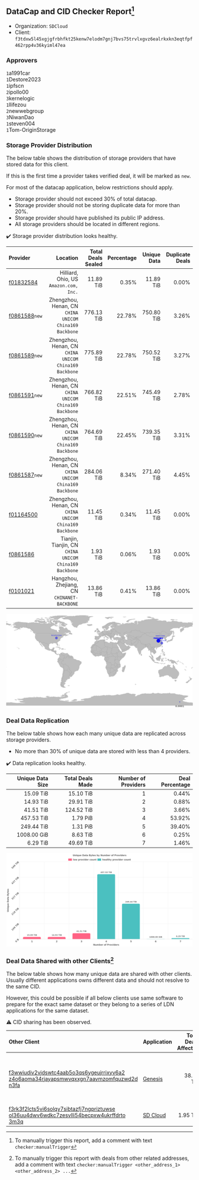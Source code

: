 ## DataCap and CID Checker Report[^1]
 - Organization: `SDCloud`
 - Client: `f3tdxw5l45xgjgfrbhfkt25kenw7elodm7gnj7bvs75trvlxgvz6ealrkxkn3eqtfpf462rpp4v36kyiml47ea`
### Approvers
`1`a1991car<br/>`1`Destore2023<br/>`1`ipfscn<br/>`2`ipollo00<br/>`3`kernelogic<br/>`1`llifezou<br/>`2`newwebgroup<br/>`3`NiwanDao<br/>`1`steven004<br/>`1`Tom-OriginStorage

### Storage Provider Distribution
The below table shows the distribution of storage providers that have stored data for this client.

If this is the first time a provider takes verified deal, it will be marked as `new`.

For most of the datacap application, below restrictions should apply.
 - Storage provider should not exceed 30% of total datacap.
 - Storage provider should not be storing duplicate data for more than 20%.
 - Storage provider should have published its public IP address.
 - All storage providers should be located in different regions.

✔️ Storage provider distribution looks healthy.

| Provider                                                  |                                                  Location | Total Deals Sealed | Percentage | Unique Data | Duplicate Deals |
| :-------------------------------------------------------- | --------------------------------------------------------: | -----------------: | ---------: | ----------: | --------------: |
| [f01832584](https://filfox.info/en/address/f01832584)     |                 Hilliard, Ohio, US<br/>`Amazon.com, Inc.` |          11.89 TiB |      0.35% |   11.89 TiB |           0.00% |
| [f0861588](https://filfox.info/en/address/f0861588)`new`  | Zhengzhou, Henan, CN<br/>`CHINA UNICOM China169 Backbone` |         776.13 TiB |     22.78% |  750.80 TiB |           3.26% |
| [f0861589](https://filfox.info/en/address/f0861589)`new`  | Zhengzhou, Henan, CN<br/>`CHINA UNICOM China169 Backbone` |         775.89 TiB |     22.78% |  750.52 TiB |           3.27% |
| [f0861591](https://filfox.info/en/address/f0861591)`new`  | Zhengzhou, Henan, CN<br/>`CHINA UNICOM China169 Backbone` |         766.82 TiB |     22.51% |  745.49 TiB |           2.78% |
| [f0861590](https://filfox.info/en/address/f0861590)`new`  | Zhengzhou, Henan, CN<br/>`CHINA UNICOM China169 Backbone` |         764.69 TiB |     22.45% |  739.35 TiB |           3.31% |
| [f0861587](https://filfox.info/en/address/f0861587)`new`  | Zhengzhou, Henan, CN<br/>`CHINA UNICOM China169 Backbone` |         284.06 TiB |      8.34% |  271.40 TiB |           4.45% |
| [f01164500](https://filfox.info/en/address/f01164500)     | Zhengzhou, Henan, CN<br/>`CHINA UNICOM China169 Backbone` |          11.45 TiB |      0.34% |   11.45 TiB |           0.00% |
| [f0861586](https://filfox.info/en/address/f0861586)       | Tianjin, Tianjin, CN<br/>`CHINA UNICOM China169 Backbone` |           1.93 TiB |      0.06% |    1.93 TiB |           0.00% |
| [f0101021](https://filfox.info/en/address/f0101021)       |            Hangzhou, Zhejiang, CN<br/>`CHINANET-BACKBONE` |          13.86 TiB |      0.41% |   13.86 TiB |           0.00% |

<img src="https://raw.githubusercontent.com/data-preservation-programs/filplus-checker-assets/main/filecoin-project/filecoin-plus-large-datasets/issues/260/1690509985517.png"/>

### Deal Data Replication
The below table shows how each many unique data are replicated across storage providers.

- No more than 30% of unique data are stored with less than 4 providers.

✔️ Data replication looks healthy.

| Unique Data Size | Total Deals Made | Number of Providers | Deal Percentage |
| ---------------: | ---------------: | ------------------: | --------------: |
|        15.09 TiB |        15.10 TiB |                   1 |           0.44% |
|        14.93 TiB |        29.91 TiB |                   2 |           0.88% |
|        41.51 TiB |       124.52 TiB |                   3 |           3.66% |
|       457.53 TiB |         1.79 PiB |                   4 |          53.92% |
|       249.44 TiB |         1.31 PiB |                   5 |          39.40% |
|      1008.00 GiB |         8.63 TiB |                   6 |           0.25% |
|         6.29 TiB |        49.69 TiB |                   7 |           1.46% |

<img src="https://raw.githubusercontent.com/data-preservation-programs/filplus-checker-assets/main/filecoin-project/filecoin-plus-large-datasets/issues/260/1690509986112.png"/>

### Deal Data Shared with other Clients[^3]
The below table shows how many unique data are shared with other clients.
Usually different applications owns different data and should not resolve to the same CID.

However, this could be possible if all below clients use same software to prepare for the exact same dataset or they belong to a series of LDN applications for the same dataset.

⚠️ CID sharing has been observed.

| Other Client                                                                                                                                                                                                              | Application                                                                                 | Total Deals Affected | Unique CIDs | Approvers                                                                                                       |
| :------------------------------------------------------------------------------------------------------------------------------------------------------------------------------------------------------------------------ | :------------------------------------------------------------------------------------------ | -------------------: | ----------: | :-------------------------------------------------------------------------------------------------------------- |
| [f3wwiudiv2vjdswtc4aab5o3qs6ygeujrrixyv6a2<br/>z4o6aoma34rjayapsmwvqxxgn7aavmzomfquzwd2d<br/>n3fa](https://filfox.info/en/address/f3wwiudiv2vjdswtc4aab5o3qs6ygeujrrixyv6a2z4o6aoma34rjayapsmwvqxxgn7aavmzomfquzwd2dn3fa) | [Genesis](https://github.com/filecoin-project/filecoin-plus-client-onboarding/issues/1700)  |            38.78 TiB |       6,890 | `1`Aifabot-Cloud<br/>`1`AthSmith<br/>`2`BobbyChoii<br/>`1`Casey-PG<br/>`1`Meibuy<br/>`1`Suyanj<br/>`2`TakiChain |
| [f3rk3f2lcts5vi6solqy7sibtazfj7ngpriztuwse<br/>ol36uu4dwv6wdkc7zesvlli54becpxw4ukrffdrto<br/>3m3q](https://filfox.info/en/address/f3rk3f2lcts5vi6solqy7sibtazfj7ngpriztuwseol36uu4dwv6wdkc7zesvlli54becpxw4ukrffdrto3m3q) | [SD Cloud](https://github.com/filecoin-project/filecoin-plus-client-onboarding/issues/1374) |             1.95 TiB |         250 |                                                                                                                 |

[^1]: To manually trigger this report, add a comment with text `checker:manualTrigger`

[^2]: Deals from those addresses are combined into this report as they are specified with `checker:manualTrigger`

[^3]: To manually trigger this report with deals from other related addresses, add a comment with text `checker:manualTrigger <other_address_1> <other_address_2> ...`

